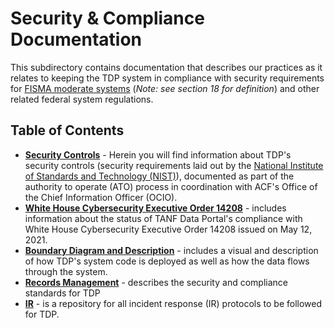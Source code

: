 # Security & Compliance Documentation

This subdirectory contains documentation that describes our practices as it relates to keeping the TDP system in compliance with security requirements for [FISMA moderate systems](https://csrc.nist.gov/CSRC/media/Projects/risk-management/documents/02-Categorize%20Step/NIST%20RMF%20Categorize%20Step-FAQs.pdf) (*Note: see section 18 for definition*) and other related federal system regulations. 

## Table of Contents
* **[Security Controls](https://github.com/raft-tech/TANF-app/tree/raft-tdp-main/docs/Security-Compliance/Security-Controls)** - Herein you will find information about TDP's security controls (security requirements laid out by the [National Institute of Standards and Technology (NIST)](https://www.nist.gov/)), documented as part of the authority to operate (ATO) process in coordination with ACF's Office of the Chief Information Officer (OCIO).
* **[White House Cybersecurity Executive Order 14208](https://github.com/raft-tech/TANF-app/blob/raft-tdp-main/docs/Security-Compliance/WH_CybersecurityEO.md)** - includes information about the status of TANF Data Portal's compliance with White House Cybersecurity Executive Order 14208 issued on May 12, 2021.
* **[Boundary Diagram and Description](https://github.com/raft-tech/TANF-app/blob/raft-tdp-main/docs/Security-Compliance/boundary-diagram.md)** - includes a visual and description of how TDP's system code is deployed as well as how the data flows through the system. 
* **[Records Management](https://github.com/raft-tech/TANF-app/blob/raft-tdp-main/docs/Security-Compliance/records-management.md)** - describes the security and compliance standards for TDP
* **[IR](./IR/)** - is a repository for all incident response (IR) protocols to be followed for TDP. 